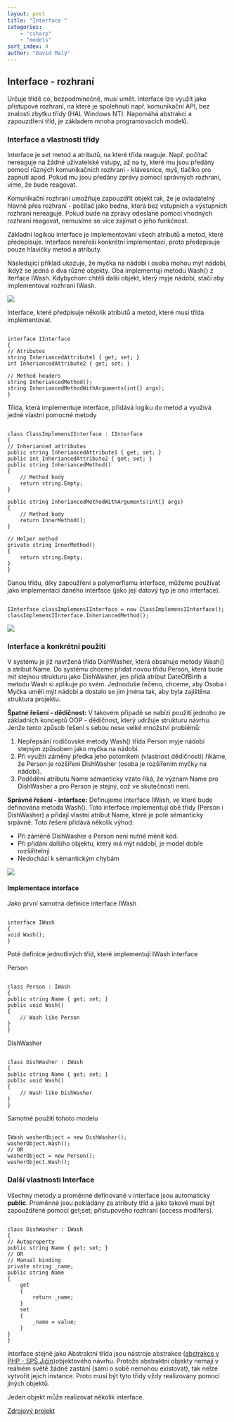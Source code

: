 ```yaml
---
layout: post
title: "Interface "
categories:
    - "csharp"
    - "models"
sort_index: 4
author: "David Malý"
--- 
```



## Interface - rozhraní


Určuje třídě co, bezpodmínečně, musí umět. Interface lze využít jako přístupové rozhraní, na které je spolehnutí např. komunikační API, bez znalosti zbytku třídy (HAL Windows NT). Napomáhá abstrakci a zapouzdření tříd, je základem mnoha programovacích modelů.


### Interface a vlastnosti třídy


Interface je set metod a atributů, na které třída reaguje. Např. počítač nereaguje na žádné uživatelské vstupy, až na ty, které mu jsou předány pomocí různých komunikačních rozhraní - klávesnice, myš, tlačíko pro zapnutí apod. Pokud mu jsou předány zprávy pomocí správných rozhraní, víme, že bude reagovat.



Komunikační rozhraní umožňuje zapouzdřit objekt tak, že je ovladatelný hlavně přes rozhraní - počítač jako bedna, která bez vstupních a výstupních rozhraní nereaguje. Pokud bude na zprávy odeslané pomocí vhodných rozhraní reagovat, nemusíme se více zajímat o jeho funkčnost.



Základní logikou interface je implementování všech atributů a metod, které předepisuje. Interface nereřeší konkrétní implementaci, proto předepisuje pouze hlavičky metod a atributy.



Následující příklad ukazuje, že myčka na nádobí i osoba mohou mýt nádobí, ikdyž se jedná o dva různé objekty. Oba implementují metodu Wash() z iterface IWash. Kdybychom chtěli další objekt, který myje nádobí, stačí aby implementoval rozhraní IWash.

![](images/DishWasherAndPersonClassDiagram.png)

Interface, které předpisuje několik atributů a metod, které musí třída implementovat.


```

interface IInterface
{// Atributesstring InheriancedAttribute1 { get; set; }int InheriancedAttribute2 { get; set; }
   // Method headersstring InheriancedMethod();string InheriancedMethodWithArguments(int[] args);
}

```


Třída, která implementuje interface, přidává logiku do metod a využívá jedné vlastní pomocné metody


```

class ClassImplemensIInterface : IInterface
{// Inherianced attributespublic string InheriancedAttribute1 { get; set; }public int InheriancedAttribute2 { get; set; }public string InheriancedMethod(){	// Method body	return string.Empty;}
public string InheriancedMethodWithArguments(int[] args){	// Method body	return InnerMethod();}
// Helper methodprivate string InnerMethod(){	return string.Empty;}
}

```


Danou třídu, díky zapoužření a polymorfismu interface, můžeme používat jako implementaci daného interface (jako její datový typ je ono interface).


```

IInterface classImplemensIInterface = new ClassImplemensIInterface();
classImplemensIInterface.InheriancedMethod();

```
![](images/InterfaceInTheoryClassDiagram.png)
### Interface a konkrétní použití


V systému je již navržená třída DishWasher, která obsahuje metody Wash() a atribut Name. Do systému chceme přidat novou třídu Person, která bude mít stejnou strukturu jako DishWasher, jen přidá atribut DateOfBirth a metodu Wash si aplikuje po svém. Jednoduše řečeno, chceme, aby Osoba i Myčka uměli mýt nádobí a dostalo se jim jména tak, aby byla zajištěna struktura projektu.



**Špatné řešení - dědičnost:** V takovém případě se nabízí použití jednoho ze základních konceptů OOP - dědičnost, který udržuje strukturu návrhu. Jenže tento způsob řešení s sebou nese velké množství problémů:
1. Nepřepsání rodičovské metody Wash() třída Person myje nádobí stejným způsobem jako myčka na nádobí.
2. Při využití záměny předka jeho potomkem (vlastnost dědičnosti) říkáme, že Person je rozšíření DishWasher (osoba je rozšířením myčky na nádobí).
3. Podědění atributu Name sémanticky vzato říká, že význam Name pro DishWasher a pro Person je stejný, což ve skutečnosti není.



**Správné řešení - interface:** Definujeme interface IWash, ve které bude definována metoda Wash(). Toto interface implementují obě třídy (Person i DishWasher) a přidají vlastní atribut Name, které je poté sémanticky srpávně. Toto řešení přidává několik výhod:
- Při záměně DishWasher a Person není nutné měnit kód.
- Při přidání dalšího objektu, který má mýt nádobí, je model dobře rozšiřitelný
- Nedochází k sémantickým chybám

![](images/Interface.png)
#### Implementace interface


Jako první samotná definice interface IWash


```

interface IWash
{void Wash();
}

```


Poté definice jednotlivých tříd, které implementují IWash interface



Person


```

class Person : IWash
{public string Name { get; set; }public void Wash(){	// Wash like Person}
}

```


DishWasher


```

class DishWasher : IWash
{public string Name { get; set; }public void Wash(){	// Wash like DishWasher}
}

```


Samotné použití tohoto modelu


```

IWash washerObject = new DishWasher();
washerObject.Wash();
// OR
washerObject = new Person();
washerObject.Wash();

```

### Další vlastnosti Interface


Všechny metody a proměnné definované v interface jsou automaticky **public**. Proměnné jsou pokládány za atributy tříd a jako takové musí být zapouždřené pomocí get;set; přístupového rozhraní (access modifers).


```

class DishWasher : IWash
{// Autopropertypublic string Name { get; set; }// OR// Manual bindingprivate string _name;public string Name{	get	{		return _name;	}	set	{		_name = value;	}}
}

```


Interface stejně jako Abstraktní třída jsou nástroje abstrakce ([abstrakce v PHP - SPŠ Jičín](http://studium.vos-sps-jicin.cz/oop/index.php?page=abstrakce))objektového návrhu. Protože abstraktní objekty nemají v reálném světě žádné zastání (sami o sobě nemohou existovat), tak nelze vytvořit jejich instance. Proto musí být tyto třídy vždy realizovány pomocí jiných objektů.



Jeden objekt může realizovat několik interface.

[Zdrojový projekt](https://github.com/malyda/Interface-BasicImplementation)